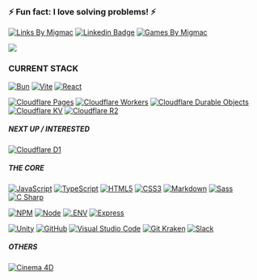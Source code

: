 ### ⚡ Fun fact: I love solving problems!  ⚡

[![Links By Migmac](https://img.shields.io/badge/Links_by-Migmac-dc3545?style=flat-square)](https://migmac.alltway.com) 
[![Linkedin Badge](https://img.shields.io/badge/-Miguel_Matos-0077B5?style=flat-square&logo=Linkedin&logoColor=white&link=https://www.linkedin.com/in/nirgn)](https://www.linkedin.com/in/miguelmatos99)
[![Games By Migmac](https://img.shields.io/badge/Games_by-Migmac-dc3545?style=flat-square)](https://alltway.com/games)

![](https://github-readme-stats.vercel.app/api/top-langs/?username=migmac99&langs_count=12&layout=compact&theme=dark&hide_title=true&exclude_repo=DLND,elmctron)

### CURRENT STACK
[![Bun](https://img.shields.io/badge/bun-%23EEE.svg?style=for-the-badge&logo=bun&logoColor=000000)](https://bun.sh/)
[![Vite](https://img.shields.io/badge/Vite-%23EEE.svg?style=for-the-badge&logo=vite&logoColor=646CFF)](https://vitejs.dev/)
[![React](https://img.shields.io/badge/React-%23EEE.svg?style=for-the-badge&logo=react&logoColor=61DAFB)](https://react.dev/)

[![Cloudflare Pages](https://img.shields.io/badge/Cloudflare-Pages-%23f38020.svg?style=for-the-badge&logo=cloudflare&logoColor=f38020)](https://developers.cloudflare.com/pages)
[![Cloudflare Workers](https://img.shields.io/badge/Cloudflare-Workers-%23f38020.svg?style=for-the-badge&logo=cloudflare&logoColor=f38020)](https://developers.cloudflare.com/workers/)
[![Cloudflare Durable Objects](https://img.shields.io/badge/Cloudflare-Durable%20Objects-%23f38020.svg?style=for-the-badge&logo=cloudflare&logoColor=white&logoColor=f38020)](https://developers.cloudflare.com/durable-objects/)
[![Cloudflare KV](https://img.shields.io/badge/Cloudflare-KV-%23f38020.svg?style=for-the-badge&logo=cloudflare&logoColor=f38020)](https://developers.cloudflare.com/kv/)
[![Cloudflare R2](https://img.shields.io/badge/Cloudflare-R2-%23f38020.svg?style=for-the-badge&logo=cloudflare&logoColor=f38020)](https://developers.cloudflare.com/r2/)

##### NEXT UP / INTERESTED
[![Cloudflare D1](https://img.shields.io/badge/Cloudflare-D1-%23f38020.svg?style=for-the-badge&logo=cloudflare&logoColor=f38020)](https://developers.cloudflare.com/d1/)

##### THE CORE
[![JavaScript](https://img.shields.io/badge/javascript-%23EEE.svg?style=for-the-badge&logo=javascript&logoColor=F7DF1E)](https://www.javascript.com/)
[![TypeScript](https://img.shields.io/badge/typescript-%23EEE.svg?style=for-the-badge&logo=typescript&logoColor=3178C6)](https://www.typescriptlang.org/)
[![HTML5](https://img.shields.io/badge/html5-%23EEE.svg?style=for-the-badge&logo=html5&logoColor=E34F26)](https://html.com/html5/)
[![CSS3](https://img.shields.io/badge/css3-%23EEE.svg?style=for-the-badge&logo=css3&logoColor=1572B6)](https://www.w3.org/TR/css3-roadmap/)
[![Markdown](https://img.shields.io/badge/markdown-%23EEE.svg?style=for-the-badge&logo=markdown&logoColor=000000)](https://daringfireball.net/projects/markdown/)
[![Sass](https://img.shields.io/badge/Sass-%23EEE.svg?style=for-the-badge&logo=sass&logoColor=CC6699)](https://sass-lang.com/)
[![C Sharp](https://img.shields.io/badge/csharp-%23EEE.svg?style=for-the-badge&logo=csharp&logoColor=512BD4)](https://learn.microsoft.com/en-us/dotnet/csharp/)

[![NPM](https://img.shields.io/badge/NPM-%23EEE.svg?style=for-the-badge&logo=npm&logoColor=white)](https://www.npmjs.com/)
[![Node](https://img.shields.io/badge/Node.js-%23EEE.svg?style=for-the-badge&logo=node.js&logoColor=339933)](https://nodejs.org/en/)
[![.ENV](https://img.shields.io/badge/.ENV-%23EEE.svg?style=for-the-badge&logo=.env&logoColor=ECD53F)](https://dotenv.org)
[![Express](https://img.shields.io/badge/Express-%23EEE.svg?style=for-the-badge&logo=express&logoColor=000)](https://expressjs.com/)

[![Unity](https://img.shields.io/badge/Unity-%23EEE.svg?style=for-the-badge&logo=unity&logoColor=000)](https://unity.com/)
[![GitHub](https://img.shields.io/badge/GitHub-%23EEE.svg?style=for-the-badge&logo=github&logoColor=000)](https://github.com/)
[![Visual Studio Code](https://img.shields.io/badge/VSCode-%23EEE.svg?style=for-the-badge&logo=visual-studio-code&logoColor=0078d7)](https://code.visualstudio.com/)
[![Git Kraken](https://img.shields.io/badge/GitKraken-%23EEE.svg?style=for-the-badge&logo=gitkraken&logoColor=179287)](https://www.gitkraken.com/)
[![Slack](https://img.shields.io/badge/Slack-%23EEE.svg?style=for-the-badge&logo=slack&logoColor=4A154B)](https://slack.com/)

##### OTHERS
[![Cinema 4D](https://img.shields.io/badge/Cinema%204D-%23EEE.svg?style=for-the-badge&logo=cinema4d&logoColor=011A6A)](https://www.maxon.net/en/cinema-4d)
